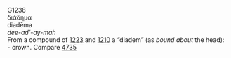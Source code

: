 G1238  
διάδημα  
diadēma  
*dee-ad‘-ay-mah*  
From a compound of [1223](g1223) and [1210](g1210) a “diadem” (as
*bound* *about* the head): - crown. Compare [4735](g4735)  
